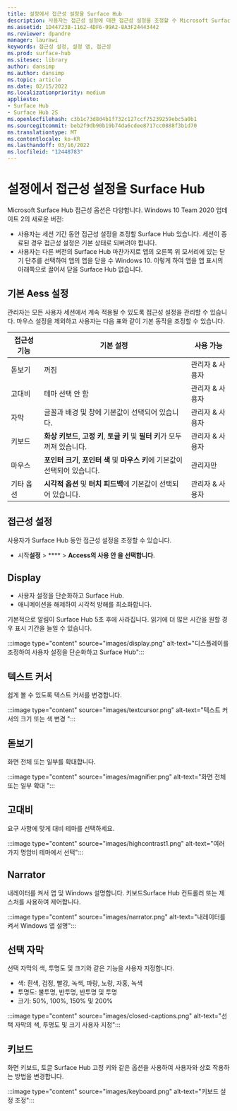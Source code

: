```yaml
---
title: 설정에서 접근성 설정을 Surface Hub
description: 사용자는 접근성 설정에 대한 접근성 설정을 조정할 수 Microsoft Surface Hub.
ms.assetid: 1D44723B-1162-4DF6-99A2-8A3F24443442
ms.reviewer: dpandre
manager: laurawi
keywords: 접근성 설정, 설정 앱, 접근성
ms.prod: surface-hub
ms.sitesec: library
author: dansimp
ms.author: dansimp
ms.topic: article
ms.date: 02/15/2022
ms.localizationpriority: medium
appliesto:
- Surface Hub
- Surface Hub 2S
ms.openlocfilehash: c3b1c73d8d4b1f732c127ccf75239259ebc5a0b1
ms.sourcegitcommit: beb2f9db90b19b74da6cdee8717cc0888f3b1d70
ms.translationtype: MT
ms.contentlocale: ko-KR
ms.lasthandoff: 03/16/2022
ms.locfileid: "12448783"
---
```

# <a name="adjust-ease-of-access-settings-on-surface-hub"></a>설정에서 접근성 설정을 Surface Hub

Microsoft Surface Hub 접근성 옵션은 다양합니다. Windows 10 Team 2020 업데이트 2의 새로운 버전:

- 사용자는 세션 기간 동안 접근성 설정을 조정할 Surface Hub 있습니다. 세션이 종료된 경우 접근성 설정은 기본 상태로 되버려야 합니다. 
- 사용자는 다른 버전의 Surface Hub 마찬가지로 앱의 오른쪽 위 모서리에 있는 닫기 단추를 선택하여 앱의 앱을 닫을 수 Windows 10. 이렇게 하여 앱을 앱 표시의 아래쪽으로 끌어서 닫을 Surface Hub 없습니다. 

## <a name="default-ease-of-acess-settings"></a>기본 Aess 설정

관리자는 모든 사용자 세션에서 계속 적용될 수 있도록 접근성 설정을 관리할 수 있습니다. 마우스 설정을 제외하고 사용자는 다음 표와 같이 기본 동작을 조정할 수 있습니다.  


| 접근성 기능 | 기본 설정  | 사용 가능|
| --------------------- | ----------------- |-------------|
| 돋보기             | 꺼짐               |관리자 & 사용자|
| 고대비         | 테마 선택 안 함 |관리자 & 사용자|
| 자막       | 글꼴과 배경 및 창에 기본값이 선택되어 있습니다. |관리자 & 사용자|
| 키보드              | **화상 키보드**, **고정 키**, **토글 키** 및 **필터 키**가 모두 꺼져 있습니다. |관리자 & 사용자|
| 마우스                 | **포인터 크기**, **포인터 색** 및 **마우스 키**에 기본값이 선택되어 있습니다. |관리자만|
| 기타 옵션         | **시각적 옵션** 및 **터치 피드백**에 기본값이 선택되어 있습니다. |관리자 & 사용자|

## <a name="ease-of-access-settings"></a>접근성 설정

사용자가 Surface Hub 동안 접근성 설정을 조정할 수 있습니다.

- 시작**설정** > **** >  **Access의 사용 안 을 선택합니다**.

## <a name="display"></a>Display

- 사용자 설정을 단순화하고 Surface Hub.
- 애니메이션을 해제하여 시각적 방해를 최소화합니다.

기본적으로 알림이 Surface Hub 5초 후에 사라집니다. 읽기에 더 많은 시간을 원할 경우 표시 기간을 늘일 수 있습니다.

 :::image type="content" source="images/display.png" alt-text="디스플레이를 조정하여 사용자 설정을 단순화하고 Surface Hub":::

## <a name="text-cursor"></a>텍스트 커서

쉽게 볼 수 있도록 텍스트 커서를 변경합니다.

:::image type="content" source="images/textcursor.png" alt-text="텍스트 커서의 크기 또는 색 변경 ":::

## <a name="magnifier"></a>돋보기

화면 전체 또는 일부를 확대합니다.

 :::image type="content" source="images/magnifier.png" alt-text="화면 전체 또는 일부 확대 ":::

## <a name="high-contrast"></a>고대비

요구 사항에 맞게 대비 테마를 선택하세요.

:::image type="content" source="images/highcontrast1.png" alt-text="여러 가지 명암비 테마에서 선택":::

## <a name="narrator"></a>Narrator

내레이터를 켜서 앱 및 Windows 설명합니다. 키보드Surface Hub 컨트롤러 또는 제스처를 사용하여 제어합니다.

:::image type="content" source="images/narrator.png" alt-text="내레이터를 켜서 Windows 앱 설명":::

## <a name="closed-captions"></a>선택 자막

선택 자막의 색, 투명도 및 크기와 같은 기능을 사용자 지정합니다.

- 색: 흰색, 검정, 빨강, 녹색, 파랑, 노랑, 자홍, 녹색
- 투명도: 불투명, 반투명, 반투명 및 투명
- 크기: 50%, 100%, 150% 및 200%

:::image type="content" source="images/closed-captions.png" alt-text="선택 자막의 색, 투명도 및 크기 사용자 지정":::

## <a name="keyboard"></a>키보드

화면 키보드, 토글 Surface Hub 고정 키와 같은 옵션을 사용하여 사용자와 상호 작용하는 방법을 변경합니다.

:::image type="content" source="images/keyboard.png" alt-text="키보드 설정 조정":::
